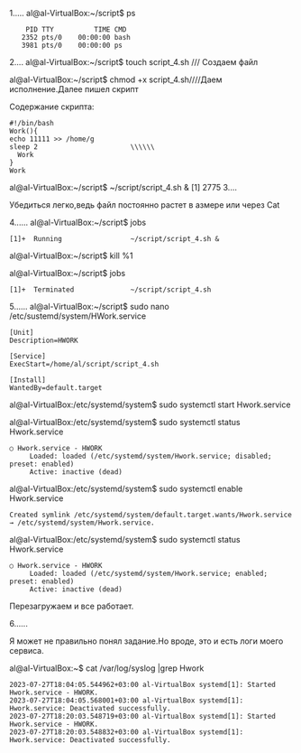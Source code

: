 1.....
al@al-VirtualBox:~/script$ ps
```
    PID TTY          TIME CMD
   2352 pts/0    00:00:00 bash
   3981 pts/0    00:00:00 ps
```
2....
al@al-VirtualBox:~/script$ touch script_4.sh /// Создаем файл

al@al-VirtualBox:~/script$ chmod +x script_4.sh////Даем исполнение.Далее пишел скрипт

Содержание скрипта:
```
#!/bin/bash
Work(){
echo 11111 >> /home/g
sleep 2                       \\\\\\
  Work
}
Work
```
al@al-VirtualBox:~/script$ ~/script/script_4.sh &
[1] 2775
3....

Убедиться легко,ведь файл постоянно растет в азмере или через Cat

4......
al@al-VirtualBox:~/script$ jobs
```
[1]+  Running                 ~/script/script_4.sh &
```
al@al-VirtualBox:~/script$ kill %1

al@al-VirtualBox:~/script$ jobs
```
[1]+  Terminated              ~/script/script_4.sh
```
5......
al@al-VirtualBox:~/script$ sudo nano /etc/sustemd/system/HWork.service

```
[Unit]
Description=HWORK

[Service]
ExecStart=/home/al/script/script_4.sh

[Install]
WantedBy=default.target
```
al@al-VirtualBox:/etc/systemd/system$ sudo systemctl start Hwork.service

al@al-VirtualBox:/etc/systemd/system$ sudo systemctl status Hwork.service
```
○ Hwork.service - HWORK
     Loaded: loaded (/etc/systemd/system/Hwork.service; disabled; preset: enabled)
     Active: inactive (dead)
```
al@al-VirtualBox:/etc/systemd/system$ sudo systemctl enable Hwork.service
```
Created symlink /etc/systemd/system/default.target.wants/Hwork.service → /etc/systemd/system/Hwork.service.
```
al@al-VirtualBox:/etc/systemd/system$ sudo systemctl status Hwork.service
```
○ Hwork.service - HWORK
     Loaded: loaded (/etc/systemd/system/Hwork.service; enabled; preset: enabled)
     Active: inactive (dead)

```
Перезагружаем и все работает.

6......

Я может не правильно понял задание.Но вроде, это и есть логи моего сервиса.

al@al-VirtualBox:~$ cat /var/log/syslog |grep Hwork

```
2023-07-27T18:04:05.544962+03:00 al-VirtualBox systemd[1]: Started Hwork.service - HWORK.
2023-07-27T18:04:05.568001+03:00 al-VirtualBox systemd[1]: Hwork.service: Deactivated successfully.
2023-07-27T18:20:03.548719+03:00 al-VirtualBox systemd[1]: Started Hwork.service - HWORK.
2023-07-27T18:20:03.548832+03:00 al-VirtualBox systemd[1]: Hwork.service: Deactivated successfully.
```








  



